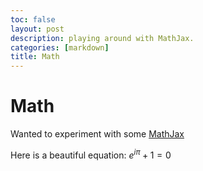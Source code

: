 ```yaml
---
toc: false
layout: post
description: playing around with MathJax.
categories: [markdown]
title: Math
---
```


<script
  src="https://cdn.mathjax.org/mathjax/latest/MathJax.js?config=TeX-AMS-MML_HTMLorMML"
  type="text/javascript">
</script>

# Math
Wanted to experiment with some [MathJax](http://docs.mathjax.org/en/latest/)

Here is a beautiful equation:
$e^{i\pi} + 1 = 0$